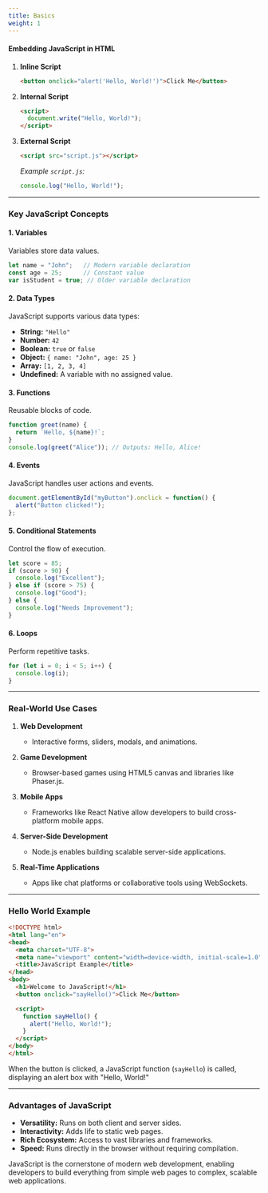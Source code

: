 ```yaml
---
title: Basics
weight: 1
---
```



#### **Embedding JavaScript in HTML**
1. **Inline Script**  
   ```html
   <button onclick="alert('Hello, World!')">Click Me</button>
   ```

2. **Internal Script**  
   ```html
   <script>
     document.write("Hello, World!");
   </script>
   ```

3. **External Script**  
   ```html
   <script src="script.js"></script>
   ```

   *Example `script.js`:*
   ```javascript
   console.log("Hello, World!");
   ```

---

### **Key JavaScript Concepts**

#### **1. Variables**
Variables store data values.
```javascript
let name = "John";   // Modern variable declaration
const age = 25;      // Constant value
var isStudent = true; // Older variable declaration
```

#### **2. Data Types**
JavaScript supports various data types:
- **String:** `"Hello"`
- **Number:** `42`
- **Boolean:** `true` or `false`
- **Object:** `{ name: "John", age: 25 }`
- **Array:** `[1, 2, 3, 4]`
- **Undefined:** A variable with no assigned value.

#### **3. Functions**
Reusable blocks of code.
```javascript
function greet(name) {
  return `Hello, ${name}!`;
}
console.log(greet("Alice")); // Outputs: Hello, Alice!
```

#### **4. Events**
JavaScript handles user actions and events.
```javascript
document.getElementById("myButton").onclick = function() {
  alert("Button clicked!");
};
```

#### **5. Conditional Statements**
Control the flow of execution.
```javascript
let score = 85;
if (score > 90) {
  console.log("Excellent");
} else if (score > 75) {
  console.log("Good");
} else {
  console.log("Needs Improvement");
}
```

#### **6. Loops**
Perform repetitive tasks.
```javascript
for (let i = 0; i < 5; i++) {
  console.log(i);
}
```

---

### **Real-World Use Cases**
1. **Web Development**  
   - Interactive forms, sliders, modals, and animations.

2. **Game Development**  
   - Browser-based games using HTML5 canvas and libraries like Phaser.js.

3. **Mobile Apps**  
   - Frameworks like React Native allow developers to build cross-platform mobile apps.

4. **Server-Side Development**  
   - Node.js enables building scalable server-side applications.

5. **Real-Time Applications**  
   - Apps like chat platforms or collaborative tools using WebSockets.

---

### **Hello World Example**

```html
<!DOCTYPE html>
<html lang="en">
<head>
  <meta charset="UTF-8">
  <meta name="viewport" content="width=device-width, initial-scale=1.0">
  <title>JavaScript Example</title>
</head>
<body>
  <h1>Welcome to JavaScript!</h1>
  <button onclick="sayHello()">Click Me</button>

  <script>
    function sayHello() {
      alert("Hello, World!");
    }
  </script>
</body>
</html>
```

When the button is clicked, a JavaScript function (`sayHello`) is called, displaying an alert box with "Hello, World!"

---

### **Advantages of JavaScript**
- **Versatility:** Runs on both client and server sides.
- **Interactivity:** Adds life to static web pages.
- **Rich Ecosystem:** Access to vast libraries and frameworks.
- **Speed:** Runs directly in the browser without requiring compilation.

JavaScript is the cornerstone of modern web development, enabling developers to build everything from simple web pages to complex, scalable web applications.